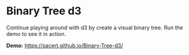 # Binary Tree d3

Continue playing around with d3 by create a visual binary tree. Run the demo to see it in action.

**Demo:** https://sacert.github.io/Binary-Tree-d3/
